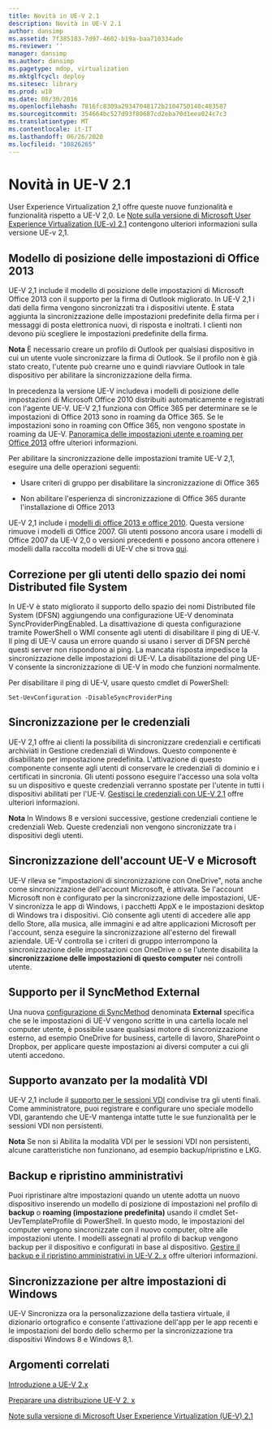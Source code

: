 ```yaml
---
title: Novità in UE-V 2.1
description: Novità in UE-V 2.1
author: dansimp
ms.assetid: 7f385183-7d97-4602-b19a-baa710334ade
ms.reviewer: ''
manager: dansimp
ms.author: dansimp
ms.pagetype: mdop, virtualization
ms.mktglfcycl: deploy
ms.sitesec: library
ms.prod: w10
ms.date: 08/30/2016
ms.openlocfilehash: 7816fc8309a29347048172b2104750140c483587
ms.sourcegitcommit: 354664bc527d93f80687cd2eba70d1eea024c7c3
ms.translationtype: MT
ms.contentlocale: it-IT
ms.lasthandoff: 06/26/2020
ms.locfileid: "10826265"
---
```

# Novità in UE-V 2.1


User Experience Virtualization 2,1 offre queste nuove funzionalità e funzionalità rispetto a UE-V 2,0. Le [Note sulla versione di Microsoft User Experience Virtualization (UE-v) 2,1](microsoft-user-experience-virtualization--ue-v--21-release-notesuevv21.md) contengono ulteriori informazioni sulla versione UE-v 2,1.

## Modello di posizione delle impostazioni di Office 2013


UE-V 2,1 include il modello di posizione delle impostazioni di Microsoft Office 2013 con il supporto per la firma di Outlook migliorato. In UE-V 2,1 i dati della firma vengono sincronizzati tra i dispositivi utente. È stata aggiunta la sincronizzazione delle impostazioni predefinite della firma per i messaggi di posta elettronica nuovi, di risposta e inoltrati. I clienti non devono più scegliere le impostazioni predefinite della firma.

**Nota**  È necessario creare un profilo di Outlook per qualsiasi dispositivo in cui un utente vuole sincronizzare la firma di Outlook. Se il profilo non è già stato creato, l'utente può crearne uno e quindi riavviare Outlook in tale dispositivo per abilitare la sincronizzazione della firma.

 

In precedenza la versione UE-V includeva i modelli di posizione delle impostazioni di Microsoft Office 2010 distribuiti automaticamente e registrati con l'agente UE-V. UE-V 2,1 funziona con Office 365 per determinare se le impostazioni di Office 2013 sono in roaming da Office 365. Se le impostazioni sono in roaming con Office 365, non vengono spostate in roaming da UE-V. [Panoramica delle impostazioni utente e roaming per Office 2013](https://go.microsoft.com/fwlink/p/?LinkID=391220) offre ulteriori informazioni.

Per abilitare la sincronizzazione delle impostazioni tramite UE-V 2,1, eseguire una delle operazioni seguenti:

-   Usare criteri di gruppo per disabilitare la sincronizzazione di Office 365

-   Non abilitare l'esperienza di sincronizzazione di Office 365 durante l'installazione di Office 2013

UE-V 2,1 include i [modelli di office 2013 e office 2010](https://technet.microsoft.com/library/dn458932.aspx#autosyncsettings). Questa versione rimuove i modelli di Office 2007. Gli utenti possono ancora usare i modelli di Office 2007 da UE-V 2,0 o versioni precedenti e possono ancora ottenere i modelli dalla raccolta modelli di UE-V che si trova [qui](https://go.microsoft.com/fwlink/p/?LinkID=246589).

## Correzione per gli utenti dello spazio dei nomi Distributed file System


In UE-V è stato migliorato il supporto dello spazio dei nomi Distributed file System (DFSN) aggiungendo una configurazione UE-V denominata SyncProviderPingEnabled. La disattivazione di questa configurazione tramite PowerShell o WMI consente agli utenti di disabilitare il ping di UE-V. Il ping di UE-V causa un errore quando si usano i server di DFSN perché questi server non rispondono ai ping. La mancata risposta impedisce la sincronizzazione delle impostazioni di UE-V. La disabilitazione del ping UE-V consente la sincronizzazione di UE-V in modo che funzioni normalmente.

Per disabilitare il ping di UE-V, usare questo cmdlet di PowerShell:

``` syntax
Set-UevConfiguration -DisableSyncProviderPing
```

## Sincronizzazione per le credenziali


UE-V 2,1 offre ai clienti la possibilità di sincronizzare credenziali e certificati archiviati in Gestione credenziali di Windows. Questo componente è disabilitato per impostazione predefinita. L'attivazione di questo componente consente agli utenti di conservare le credenziali di dominio e i certificati in sincronia. Gli utenti possono eseguire l'accesso una sola volta su un dispositivo e queste credenziali verranno spostate per l'utente in tutti i dispositivi abilitati per l'UE-V. [Gestisci le credenziali con UE-V 2,1](https://technet.microsoft.com/library/dn458932.aspx#creds) offre ulteriori informazioni.

**Nota**  In Windows 8 e versioni successive, gestione credenziali contiene le credenziali Web. Queste credenziali non vengono sincronizzate tra i dispositivi degli utenti.

 

## Sincronizzazione dell'account UE-V e Microsoft


UE-V rileva se "impostazioni di sincronizzazione con OneDrive", nota anche come sincronizzazione dell'account Microsoft, è attivata. Se l'account Microsoft non è configurato per la sincronizzazione delle impostazioni, UE-V sincronizza le app di Windows, i pacchetti AppX e le impostazioni desktop di Windows tra i dispositivi. Ciò consente agli utenti di accedere alle app dello Store, alla musica, alle immagini e ad altre applicazioni Microsoft per l'account, senza eseguire la sincronizzazione all'esterno del firewall aziendale. UE-V controlla se i criteri di gruppo interrompono la sincronizzazione delle impostazioni con OneDrive o se l'utente disabilita la **sincronizzazione delle impostazioni di questo computer** nei controlli utente.

## Supporto per il SyncMethod External


Una nuova [configurazione di SyncMethod](https://technet.microsoft.com/library/dn554321.aspx) denominata **External** specifica che se le impostazioni di UE-V vengono scritte in una cartella locale nel computer utente, è possibile usare qualsiasi motore di sincronizzazione esterno, ad esempio OneDrive for business, cartelle di lavoro, SharePoint o Dropbox, per applicare queste impostazioni ai diversi computer a cui gli utenti accedono.

## Supporto avanzato per la modalità VDI


UE-V 2,1 include il [supporto per le sessioni VDI](https://technet.microsoft.com/library/dn458932.aspx#vdi) condivise tra gli utenti finali. Come amministratore, puoi registrare e configurare uno speciale modello VDI, garantendo che UE-V mantenga intatte tutte le sue funzionalità per le sessioni VDI non persistenti.

**Nota**  Se non si Abilita la modalità VDI per le sessioni VDI non persistenti, alcune caratteristiche non funzionano, ad esempio backup/ripristino e LKG.

 

## Backup e ripristino amministrativi


Puoi ripristinare altre impostazioni quando un utente adotta un nuovo dispositivo inserendo un modello di posizione di impostazioni nel profilo di **backup** o **roaming (impostazione predefinita)** usando il cmdlet Set-UevTemplateProfile di PowerShell. In questo modo, le impostazioni del computer vengono sincronizzate con il nuovo computer, oltre alle impostazioni utente. I modelli assegnati al profilo di backup vengono backup per il dispositivo e configurati in base al dispositivo. [Gestire il backup e il ripristino amministrativi in UE-V 2. x](manage-administrative-backup-and-restore-in-ue-v-2x-new-topic-for-21.md) offre ulteriori informazioni.

## Sincronizzazione per altre impostazioni di Windows


UE-V Sincronizza ora la personalizzazione della tastiera virtuale, il dizionario ortografico e consente l'attivazione dell'app per le app recenti e le impostazioni del bordo dello schermo per la sincronizzazione tra dispositivi Windows 8 e Windows 8,1.






## Argomenti correlati


[Introduzione a UE-V 2.x](get-started-with-ue-v-2x-new-uevv2.md)

[Preparare una distribuzione UE-V 2. x](prepare-a-ue-v-2x-deployment-new-uevv2.md)

[Note sulla versione di Microsoft User Experience Virtualization (UE-V) 2.1](microsoft-user-experience-virtualization--ue-v--21-release-notesuevv21.md)

 

 





